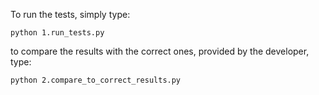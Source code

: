 To run the tests, simply type:

```
python 1.run_tests.py
```

to compare the results with the correct ones, provided by the developer, type:

```
python 2.compare_to_correct_results.py
```